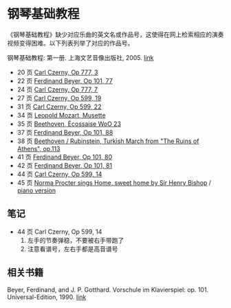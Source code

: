 # 钢琴基础教程
《钢琴基础教程》缺少对应乐曲的英文名或作品号，这使得在网上检索相应的演奏视频变得困难。以下列表列举了对应的作品号。

钢琴基础教程: 第一册. 上海文艺音像出版社, 2005. [link](https://www.amazon.cn/dp/B01G14JDJM/)

* 20 页 [Carl Czerny, Op 777, 3](https://www.youtube.com/watch?v=OSA-NZmF8aQ)
* 22 页 [Ferdinand Beyer, Op 101, 77](https://www.youtube.com/watch?v=0l0LgIExWlc)
* 24 页 [Carl Czerny, Op 777, 7](https://www.youtube.com/watch?v=BgnJetgXExk)
* 27 页 [Carl Czerny, Op 599, 19](https://www.youtube.com/watch?v=d2BU9z_IoVA)
* 31 页 [Carl Czerny, Op 599, 22](https://www.youtube.com/watch?v=z9zwSQ9UkN8)
* 34 页 [Leopold Mozart, Musette](https://www.youtube.com/watch?v=WxQaFGixajY)
* 35 页 [Beethoven, Écossaise WoO 23](https://www.youtube.com/watch?v=CQLcZQwwUug)
* 37 页 [Ferdinand Beyer, Op 101, 88](https://www.youtube.com/watch?v=b_S4lmvmiFI)
* 38 页 [Beethoven / Rubinstein, Turkish March from "The Ruins of Athens", op.113](https://www.youtube.com/watch?v=K865UPovois)
* 41 页 [Ferdinand Beyer, Op 101, 80](https://www.youtube.com/watch?v=mXo-q1RESQI)
* 42 页 [Ferdinand Beyer, Op 101, 81](https://www.youtube.com/watch?v=glqq-_8OT5U)
* 44 页 [Carl Czerny, Op 599, 14](https://www.youtube.com/watch?v=vsQE8-TQJ-8)
* 45 页 [Norma Procter sings Home, sweet home by Sir Henry Bishop](https://www.youtube.com/watch?v=vsQE8-TQJ-8) / [piano version](https://www.youtube.com/watch?v=mLhJJm32ADg)

## 笔记
* 44 页 Carl Czerny, Op 599, 14
    1. 左手的节奏弹稳，不要被右手带跑了
    2. 注意看谱号，左右手都是高音谱号

## 相关书籍
Beyer, Ferdinand, and J. P. Gotthard. Vorschule im Klavierspiel: op. 101. Universal-Edition, 1990. [link](https://imslp.org/wiki/Vorschule_im_Klavierspiel%2C_Op.101_(Beyer%2C_Ferdinand))

